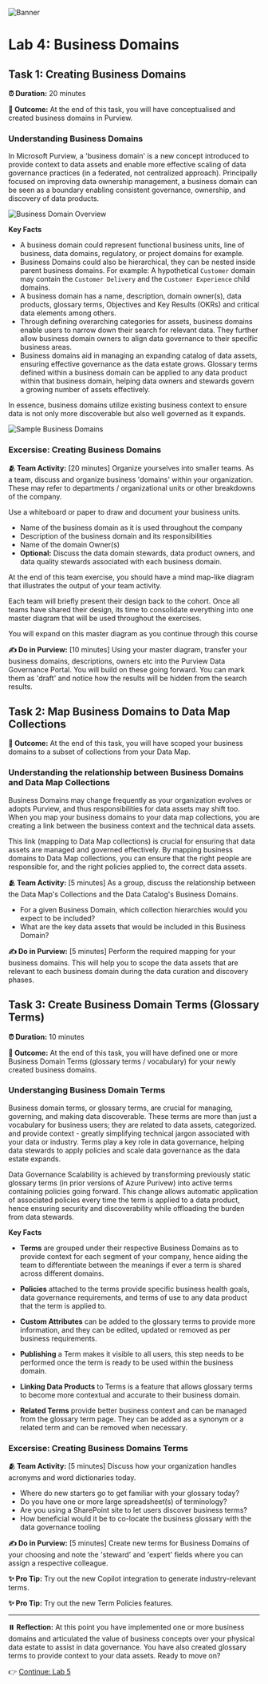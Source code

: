 ![Banner](./assets/banner.png)

# Lab 4: Business Domains

## Task 1: Creating Business Domains

**⏰ Duration:** 20 minutes

**🎯 Outcome:** At the end of this task, you will have conceptualised and created business domains in Purview.

### Understanding Business Domains

In Microsoft Purview, a 'business domain' is a new concept introduced to provide context to data assets and enable more effective scaling of data governance practices (in a federated, not centralized approach). Principally focused on improving data ownership management, a business domain can be seen as a boundary enabling consistent governance, ownership, and discovery of data products.

![Business Domain Overview](./assets/business-domain-overview.png)

**Key Facts**

- A business domain could represent functional business units, line of business, data domains, regulatory, or project domains for example.
- Business Domains could also be hierarchical, they can be nested inside parent business domains. For example: A hypothetical `Customer` domain may contain the `Customer Delivery` and the `Customer Experience` child domains.
- A business domain has a name, description, domain owner(s), data products, glossary terms, Objectives and Key Results (OKRs) and critical data elements among others.
- Through defining overarching categories for assets, business domains enable users to narrow down their search for relevant data. They further allow business domain owners to align data governance to their specific business areas.
- Business domains aid in managing an expanding catalog of data assets, ensuring effective governance as the data estate grows. Glossary terms defined within a business domain can be applied to any data product within that business domain, helping data owners and stewards govern a growing number of assets effectively.
<!-- - Glossary terms now also carry access policies, which get automatically applied when the term is attached to a data product. This means business domain owners and stewards only need to devise governance practices once, which can then be applied consistently across the data estate. -->

In essence, business domains utilize existing business context to ensure data is not only more discoverable but also well governed as it expands.

![Sample Business Domains](./assets/sample-business-domains.png)

### Excersise: Creating Business Domains

**🫂 Team Activity:** [20 minutes] Organize yourselves into smaller teams. As a team, discuss and organize business 'domains' within your organization. These may refer to departments / organizational units or other breakdowns of the company.

Use a whiteboard or paper to draw and document your business units.

- Name of the business domain as it is used throughout the company
- Description of the business domain and its responsibilities
- Name of the domain Owner(s)
- **Optional:** Discuss the data domain stewards, data product owners, and data quality stewards associated with each business domain.

At the end of this team exercise, you should have a mind map-like diagram that illustrates the output of your team activity.

Each team will briefly present their design back to the cohort. Once all teams have shared their design, its time to consolidate everything into one master diagram that will be used throughout the exercises.

You will expand on this master diagram as you continue through this course

**✍️ Do in Purview:** [10 minutes] Using your master diagram, transfer your business domains, descriptions, owners etc into the Purview Data Governance Portal. You will build on these going forward. You can mark them as 'draft' and notice how the results will be hidden from the search results.

## Task 2: Map Business Domains to Data Map Collections

**🎯 Outcome:** At the end of this task, you will have scoped your business domains to a subset of collections from your Data Map.

### Understanding the relationship between Business Domains and Data Map Collections

Business Domains may change frequently as your organization evolves or adopts Purview, and thus responsibilities for data assets may shift too. When you map your business domains to your data map collections, you are creating a link between the business context and the technical data assets.

This link (mapping to Data Map collections) is crucial for ensuring that data assets are managed and governed effectively. By mapping business domains to Data Map collections, you can ensure that the right people are responsible for, and the right policies applied to, the correct data assets.

**🫂 Team Activity:** [5 minutes] As a group, discuss the relationship between the Data Map's Collections and the Data Catalog's Business Domains.

- For a given Business Domain, which collection hierarchies would you expect to be included?
- What are the key data assets that would be included in this Business Domain?

**✍️ Do in Purview:** [5 minutes] Perform the required mapping for your business domains. This will help you to scope the data assets that are relevant to each business domain during the data curation and discovery phases.

## Task 3: Create Business Domain Terms (Glossary Terms)

**⏰ Duration:** 10 minutes

**🎯 Outcome:** At the end of this task, you will have defined one or more Business Domain Terms (glossary terms / vocabulary) for your newly created business domains.

### Understanging Business Domain Terms

Business domain terms, or glossary terms, are crucial for managing, governing, and making data discoverable. These terms are more than just a vocabulary for business users; they are related to data assets, categorized. and provide context - greatly simplifying technical jargon associated with your data or industry. Terms play a key role in data governance, helping data stewards to apply policies and scale data governance as the data estate expands.

Data Governance Scalability is achieved by transforming previously static glossary terms (in prior versions of Azure Purivew) into active terms containing policies going forward. This change allows automatic application of associated policies every time the term is applied to a data product, hence ensuring security and discoverability while offloading the burden from data stewards.

**Key Facts**

- **Terms** are grouped under their respective Business Domains as to provide context for each segment of your company, hence aiding the team to differentiate between the meanings if ever a term is shared across different domains.

- **Policies** attached to the terms provide specific business health goals, data governance requirements, and terms of use to any data product that the term is applied to.

- **Custom Attributes** can be added to the glossary terms to provide more information, and they can be edited, updated or removed as per business requirements.

- **Publishing** a Term makes it visible to all users, this step needs to be performed once the term is ready to be used within the business domain.

- **Linking Data Products** to Terms is a feature that allows glossary terms to become more contextual and accurate to their business domain.

- **Related Terms** provide better business context and can be managed from the glossary term page. They can be added as a synonym or a related term and can be removed when necessary.

### Excersise: Creating Business Domains Terms

**🫂 Team Activity:** [5 minutes] Discuss how your organization handles acronyms and word dictionaries today.

- Where do new starters go to get familiar with your glossary today?
- Do you have one or more large spreadsheet(s) of terminology?
- Are you using a SharePoint site to let users discover business terms?
- How beneficial would it be to co-locate the business glossary with the data governance tooling

**✍️ Do in Purview:** [5 minutes] Create new terms for Business Domains of your choosing and note the 'steward' and 'expert' fields where you can assign a respective colleague.

**✨ Pro Tip:** Try out the new Copilot integration to generate industry-relevant terms.

**✨ Pro Tip:** Try out the new Term Policies features.

---

**⏸️ Reflection:** At this point you have implemented one or more business domains and articulated the value of business concepts over your physical data estate to assist in data governance. You have also created glossary terms to provide context to your data assets. Ready to move on?

👉 [Continue: Lab 5](./Lab-05%20-%20Curating%20Data%20Assets.md)
